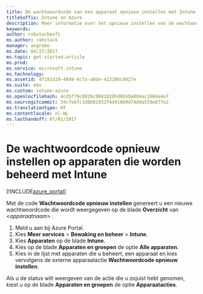 ```yaml
---
title: De wachtwoordcode van een apparaat opnieuw instellen met Intune
titleSuffix: Intune on Azure
description: Meer informatie over het opnieuw instellen van de wachtwoordcode op apparaten die u beheert met Intune.
keywords: 
author: robstackmsft
ms.author: robstack
manager: angrobe
ms.date: 04/27/2017
ms.topic: get-started-article
ms.prod: 
ms.service: microsoft-intune
ms.technology: 
ms.assetid: 47181d19-4049-4c7a-a8de-422206c4027e
ms.suite: ems
ms.custom: intune-azure
ms.openlocfilehash: 4cd5f79c892bc96818195d6b50a804ac2666e4e7
ms.sourcegitcommit: 34cfebfc1d8b81032f4d41869d74dda559e677e2
ms.translationtype: HT
ms.contentlocale: nl-NL
ms.lasthandoff: 07/01/2017
---
```

# <a name="reset-the-passcode-on-intune-managed-devices"></a>De wachtwoordcode opnieuw instellen op apparaten die worden beheerd met Intune


[!INCLUDE[azure_portal](./includes/azure_portal.md)]

Met de code **Wachtwoordcode opnieuw instellen** genereert u een nieuwe wachtwoordcode die wordt weergegeven op de blade **Overzicht** van <*apparaatnaam*> .

1. Meld u aan bij Azure Portal.
2. Kies **Meer services** > **Bewaking en beheer** > **Intune**.
3. Kies **Apparaten** op de blade **Intune**.
4. Kies op de blade **Apparaten en groepen** de optie **Alle apparaten**.
5. Kies in de lijst met apparaten die u beheert, een apparaat en kies vervolgens de externe apparaatactie **Wachtwoordcode opnieuw instellen**.

Als u de status wilt weergeven van de actie die u zojuist hebt genomen, kiest u op de blade **Apparaten en groepen** de optie **Apparaatacties**.
